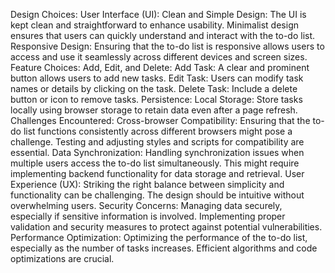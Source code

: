 Design Choices:
User Interface (UI):
Clean and Simple Design: The UI is kept clean and straightforward to enhance usability. Minimalist design ensures that users can quickly understand and interact with the to-do list.
Responsive Design: Ensuring that the to-do list is responsive allows users to access and use it seamlessly across different devices and screen sizes.
Feature Choices:
Add, Edit, and Delete:
Add Task: A clear and prominent button allows users to add new tasks.
Edit Task: Users can modify task names or details by clicking on the task.
Delete Task: Include a delete button or icon to remove tasks.
Persistence:
Local Storage: Store tasks locally using browser storage to retain data even after a page refresh.
Challenges Encountered:
Cross-browser Compatibility:
Ensuring that the to-do list functions consistently across different browsers might pose a challenge. Testing and adjusting styles and scripts for compatibility are essential.
Data Synchronization:
Handling synchronization issues when multiple users access the to-do list simultaneously. This might require implementing backend functionality for data storage and retrieval.
User Experience (UX):
Striking the right balance between simplicity and functionality can be challenging. The design should be intuitive without overwhelming users.
Security Concerns:
Managing data securely, especially if sensitive information is involved. Implementing proper validation and security measures to protect against potential vulnerabilities.
Performance Optimization:
Optimizing the performance of the to-do list, especially as the number of tasks increases. Efficient algorithms and code optimizations are crucial.
